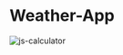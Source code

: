 # Weather-App

![js-calculator](https://github.com/aliabdellatif0/Weather-App/blob/main/weather.png)